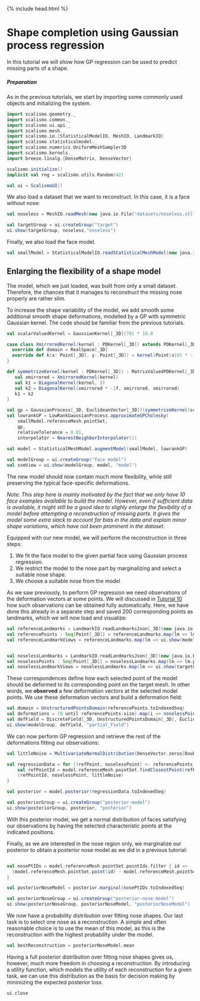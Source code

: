 {% include head.html %}

# Shape completion using Gaussian process regression

In this tutorial we will show how GP regression can be used to predict missing parts of a shape.

##### Preparation

As in the previous tutorials, we start by importing some commonly used objects and initializing the system. 

```scala mdoc:silent
import scalismo.geometry._
import scalismo.common._
import scalismo.ui.api._
import scalismo.mesh._
import scalismo.io.{StatisticalModelIO, MeshIO, LandmarkIO}
import scalismo.statisticalmodel._
import scalismo.numerics.UniformMeshSampler3D
import scalismo.kernels._
import breeze.linalg.{DenseMatrix, DenseVector}

scalismo.initialize()
implicit val rng = scalismo.utils.Random(42)

val ui = ScalismoUI()
```

We also load a dataset that we want to reconstruct. In this case, it is a face without nose:

```scala mdoc:silent
val noseless = MeshIO.readMesh(new java.io.File("datasets/noseless.stl")).get

val targetGroup = ui.createGroup("target")
ui.show(targetGroup, noseless,"noseless")
```

Finally, we also load the face model.
```scala mdoc:silent
val smallModel = StatisticalModelIO.readStatisticalMeshModel(new java.io.File("datasets/model.h5")).get 
```

## Enlarging the flexibility of a shape model

The model, which we just loaded, was built from only a small dataset. Therefore, the chances that it manages to 
reconstruct the missing nose properly are rather slim.

To increase the shape variability of the model, we add smooth some additional smooth shape deformations, 
 modelled by a GP with symmetric Gaussian kernel. The code should be familiar from the previous tutorials. 

```scala mdoc:silent
val scalarValuedKernel = GaussianKernel[_3D](70) * 10.0

case class XmirroredKernel(kernel : PDKernel[_3D]) extends PDKernel[_3D] {
  override def domain = RealSpace[_3D]
  override def k(x: Point[_3D], y: Point[_3D]) = kernel(Point(x(0) * -1f ,x(1), x(2)), y)
}

def symmetrizeKernel(kernel : PDKernel[_3D]) : MatrixValuedPDKernel[_3D] = {
   val xmirrored = XmirroredKernel(kernel)
   val k1 = DiagonalKernel(kernel, 3)
   val k2 = DiagonalKernel(xmirrored * -1f, xmirrored, xmirrored)  
   k1 + k2
}

val gp = GaussianProcess[_3D, EuclideanVector[_3D]](symmetrizeKernel(scalarValuedKernel))
val lowrankGP = LowRankGaussianProcess.approximateGPCholesky(
    smallModel.referenceMesh.pointSet,
    gp, 
    relativeTolerance = 0.01, 
    interpolator = NearestNeighborInterpolator())
    
val model = StatisticalMeshModel.augmentModel(smallModel, lowrankGP)

val modelGroup = ui.createGroup("face model")
val ssmView = ui.show(modelGroup, model, "model")
```

The new model should now contain much more flexibility, while still preserving the typical face-specific deformations.

*Note: This step here is mainly motivated by the fact that we only have 10 face examples available to build the model. However, 
even if sufficient data is available, it might still be a good idea to slighly enlarge the flexibility of a model 
before attempting a reconstruction of missing parts. It gives the model some extra slack to account for 
bias in the data and explain minor shape variations, which have not been prominent in the dataset*.  

Equipped with our new model, we will perform the reconstruction in three steps:

1. We fit the face model to the given partial face using Gaussian process regression. 
2. We restrict the model to the nose part by marginalizing and select a suitable nose shape.
3. We choose a suitable nose from the model 

As we saw previously, to perform GP regression we need observations of the deformation vectors at some points.
We will discussed in [Tutorial 10](./tutorial10.html) how such observations can be obtained fully automatically. 
Here, we have done this already in a separate step and saved 200 corresponding points as landmarks, which we will now load and visualize:  

```scala mdoc:silent
val referenceLandmarks = LandmarkIO.readLandmarksJson[_3D](new java.io.File("datasets/modelLandmarks.json")).get
val referencePoints : Seq[Point[_3D]] = referenceLandmarks.map(lm => lm.point)
val referenceLandmarkViews = referenceLandmarks.map(lm => ui.show(modelGroup, lm, s"lm-${lm.id}"))


val noselessLandmarks = LandmarkIO.readLandmarksJson[_3D](new java.io.File("datasets/noselessLandmarks.json")).get
val noselessPoints : Seq[Point[_3D]] = noselessLandmarks.map(lm => lm.point)
val noselessLandmarkViews = noselessLandmarks.map(lm => ui.show(targetGroup, lm, s"lm-${lm.id}"))
```

These correspondences define how each selected point of the 
model should be deformed to its corresponding point on the target mesh. 
In other words, we **observed** a few deformation vectors at 
the selected model points. We use these deformation vectors and build 
a deformation field:

```scala mdoc:silent
val domain = UnstructuredPointsDomain(referencePoints.toIndexedSeq)
val deformations = (0 until referencePoints.size).map(i => noselessPoints(i) - referencePoints(i) )
val defField = DiscreteField[_3D, UnstructuredPointsDomain[_3D], EuclideanVector[_3D]](domain, deformations)
ui.show(modelGroup, defField, "partial_Field")
```

We can now perform GP regression and retrieve the rest of the deformations fitting our observations:

```scala mdoc:silent
val littleNoise = MultivariateNormalDistribution(DenseVector.zeros[Double](3), DenseMatrix.eye[Double](3) * 0.5)

val regressionData = for ((refPoint, noselessPoint) <- referencePoints zip noselessPoints) yield {
    val refPointId = model.referenceMesh.pointSet.findClosestPoint(refPoint).id 
    (refPointId, noselessPoint, littleNoise) 
}

val posterior = model.posterior(regressionData.toIndexedSeq)

val posteriorGroup = ui.createGroup("posterior-model")
ui.show(posteriorGroup, posterior, "posterior")
```

With this posterior model, we get a normal distribution of faces satisfying our observations by having the selected characteristic points at the indicated positions.


Finally, as we are interested in the nose region only, we marginalize our posterior to obtain a posterior nose model as we did in a previous tutorial:

```scala mdoc:silent

val nosePtIDs = model.referenceMesh.pointSet.pointIds.filter { id =>
  (model.referenceMesh.pointSet.point(id) - model.referenceMesh.pointSet.point(PointId(8152))).norm <= 42
}

val posteriorNoseModel = posterior.marginal(nosePtIDs.toIndexedSeq)

val posteriorNoseGroup = ui.createGroup("posterior-nose-model")
ui.show(posteriorNoseGroup, posteriorNoseModel, "posteriorNoseModel")
```

We now have a probability distribution over fitting nose shapes. Our last
task is to select one nose as a reconstruction.  A simple and often 
reasonable choice is to use the mean of this model, as this is the reconstruction
with the highest probability under the model. 
```scala mdoc:silent
val bestReconstruction = posteriorNoseModel.mean
```
Having a full posterior distribution
over fitting nose shapes gives us, however, much more freedom in choosing a
reconstruction. By introducing a utility function, which models the utility of each reconstruction for a given task, 
we can use this distribution as the basis for decision making by minimizing the expected posterior loss. 
 
 


```scala mdoc:invisible
ui.close
```